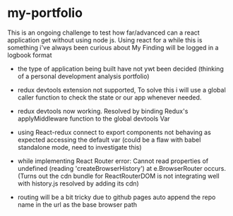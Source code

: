 # my-portfolio

This is an ongoing challenge to test how far/advanced can a react application get without using node js. Using react for a while this is something i've always been curious about
My Finding will be logged in a logbook format

- the type of application being built have not ywt been decided (thinking of a personal development analysis portfolio)
- redux devtools extension not supported, To solve this i will use a global caller function to check the state or our app whenever needed.
- redux devtools now working. Resolved by binding Redux's applyMiddleware function to the global devtools Var

- using React-redux connect to export components not behaving as expected accessing the default var (could be a flaw with babel standalone mode, need to investigate this)

- while implementing React Router error: Cannot read properties of undefined (reading 'createBrowserHistory') at e.BrowserRouter occurs. (Turns out the cdn bundle for ReactRouterDOM is not integrating well with history.js resolved by adding its cdn)

- routing will be a bit tricky due to github pages auto append the repo name in the url as the base browser path